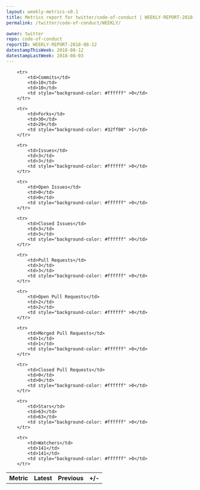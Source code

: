 ```yaml
---
layout: weekly-metrics-v0.1
title: Metrics report for twitter/code-of-conduct | WEEKLY-REPORT-2018-08-12
permalink: /twitter/code-of-conduct/WEEKLY/

owner: twitter
repo: code-of-conduct
reportID: WEEKLY-REPORT-2018-08-12
datestampThisWeek: 2018-08-12
datestampLastWeek: 2018-08-03
---
```




<table style="width: 100%;">
    <tr>
        <th>Metric</th>
        <th>Latest</th>
        <th>Previous</th>
        <th>+/-</th>
    </tr>

        <tr>
            <td>Commits</td>
            <td>10</td>
            <td>10</td>
            <td style="background-color: #ffffff" >0</td>
        </tr>
        
        <tr>
            <td>Forks</td>
            <td>30</td>
            <td>29</td>
            <td style="background-color: #32ff00" >1</td>
        </tr>
        
        <tr>
            <td>Issues</td>
            <td>3</td>
            <td>3</td>
            <td style="background-color: #ffffff" >0</td>
        </tr>
        
        <tr>
            <td>Open Issues</td>
            <td>0</td>
            <td>0</td>
            <td style="background-color: #ffffff" >0</td>
        </tr>
        
        <tr>
            <td>Closed Issues</td>
            <td>3</td>
            <td>3</td>
            <td style="background-color: #ffffff" >0</td>
        </tr>
        
        <tr>
            <td>Pull Requests</td>
            <td>3</td>
            <td>3</td>
            <td style="background-color: #ffffff" >0</td>
        </tr>
        
        <tr>
            <td>Open Pull Requests</td>
            <td>2</td>
            <td>2</td>
            <td style="background-color: #ffffff" >0</td>
        </tr>
        
        <tr>
            <td>Merged Pull Requests</td>
            <td>1</td>
            <td>1</td>
            <td style="background-color: #ffffff" >0</td>
        </tr>
        
        <tr>
            <td>Closed Pull Requests</td>
            <td>0</td>
            <td>0</td>
            <td style="background-color: #ffffff" >0</td>
        </tr>
        
        <tr>
            <td>Stars</td>
            <td>63</td>
            <td>63</td>
            <td style="background-color: #ffffff" >0</td>
        </tr>
        
        <tr>
            <td>Watchers</td>
            <td>141</td>
            <td>141</td>
            <td style="background-color: #ffffff" >0</td>
        </tr>
        
</table>
